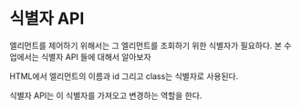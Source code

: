 # 식별자 API

엘리먼트를 제어하기 위해서는 그 엘리먼트를 조회하기 위한 식별자가 필요하다.
본 수업에서는 식별자 API 들에 대해서 알아보자

HTML에서 엘리먼트의 이름과 id 그리고 class는 식별자로 사용된다.

식별자 API는 이 식별자를 가져오고 변경하는 역할을 한다.
